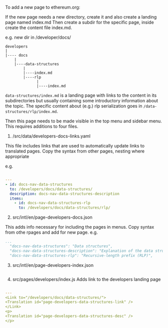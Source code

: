 To add a new page to ethereum.org:

If the new page needs a new directory, create it and also create a landing page named index.md
Then create a subdir for the specific page, inside create the content file index.md.

e.g. new dir in /developer/docs/

```
developers
|
|---- docs
	|
	|----data-structures
		|
		|----index.md
		|----rlp
		      |
		      |----index.md

```

`data-structures/index.md` is a landing page with links to the content in its subdirectories but usually containing some introductory information about the topic.
The specific content about (e.g.) rlp serialization goes in `/data-structures/rlp/index.md`.

Then this page needs to be made visible in the top menu and sidebar menu. This requires additions to four files.

1. /src/data/developers-docs-links.yaml

This file includes links that are used to automatically update links to translated pages. Copy the syntax from other pages, nesting where appropriate

e.g.

```yaml

---
- id: docs-nav-data-structures
  to: /developers/docs/data-structures/
  description: docs-nav-data-structures-description
  items:
    - id: docs-nav-data-structures-rlp
      to: /developers/docs/data-structures/rlp/
```

2. src/intl/en/page-developers-docs.json

This adds info necessary for including the pages in menus. Copy syntax from othe rpages and add for new page.
e.g.

```yaml
...
  "docs-nav-data-structures": "Data structures",
  "docs-nav-data-structures-description": "Explanation of the data structures used across the Ethereum stack",
  "docs-nav-data-structures-rlp": "Recursive-length prefix (RLP)",

```

3. src/intl/en/page-developers-index.json

```yaml

```

4. src/pages/developers/index.js
   Adds link to the developers landing page

```yaml

---
<Link to="/developers/docs/data-structures/">
<Translation id="page-developers-data-structures-link" />
</Link>
<p>
<Translation id="page-developers-data-structures-desc" />
</p>
```
